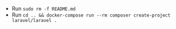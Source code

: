 - Run `sudo rm -f README.md`
- Run `cd .. && docker-compose run --rm composer create-project laravel/laravel .`